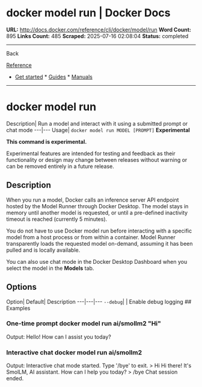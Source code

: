 # docker model run | Docker Docs

**URL:** http://docs.docker.com/reference/cli/docker/model/run
**Word Count:** 895
**Links Count:** 485
**Scraped:** 2025-07-16 02:08:04
**Status:** completed

---

Back

[Reference](https://docs.docker.com/reference/)

  * [Get started](http://docs.docker.com/get-started/)   * [Guides](http://docs.docker.com/guides/)   * [Manuals](http://docs.docker.com/manuals/)

* * *

# docker model run

Description| Run a model and interact with it using a submitted prompt or chat mode   ---|---   Usage| `docker model run MODEL [PROMPT]`      **Experimental**

**This command is experimental.**

Experimental features are intended for testing and feedback as their functionality or design may change between releases without warning or can be removed entirely in a future release.

## Description

When you run a model, Docker calls an inference server API endpoint hosted by the Model Runner through Docker Desktop. The model stays in memory until another model is requested, or until a pre-defined inactivity timeout is reached \(currently 5 minutes\).

You do not have to use Docker model run before interacting with a specific model from a host process or from within a container. Model Runner transparently loads the requested model on-demand, assuming it has been pulled and is locally available.

You can also use chat mode in the Docker Desktop Dashboard when you select the model in the **Models** tab.

## Options

Option| Default| Description   ---|---|---   `--debug`| | Enable debug logging      ## Examples

### One-time prompt               docker model run ai/smollm2 "Hi"     

Output:               Hello! How can I assist you today?     

### Interactive chat               docker model run ai/smollm2     

Output:               Interactive chat mode started. Type '/bye' to exit.     > Hi     Hi there! It's SmolLM, AI assistant. How can I help you today?     > /bye     Chat session ended.
